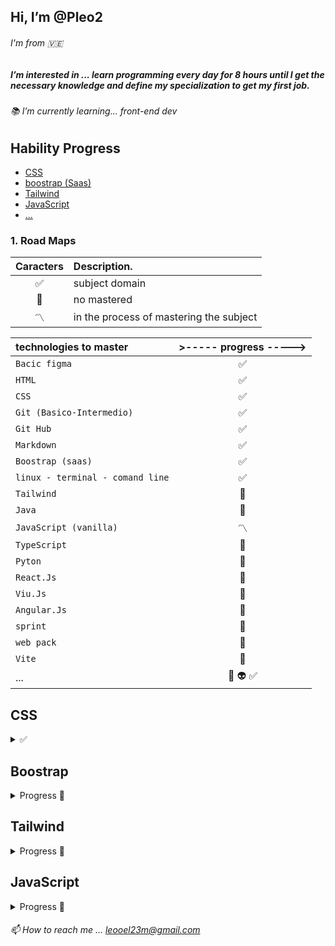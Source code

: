 ## Hi, I’m @Pleo2
###### I'm from 🇻🇪
##### I’m interested in ... learn programming every day for 8 hours until I get the necessary knowledge and define my specialization to get my first job.

###### 📚 I’m currently learning... front-end dev

<a name="Hability_Progress" ></a>

## Hability Progress

- [CSS](#CSS)
- [boostrap (Saas)](#boostrap)
- [Tailwind](#Tailwind)
- [JavaScript](#JavaScript)
- [...](#...)
<a name="Road_Maps"></a>

### 1. Road Maps
| **Caracters** | **Description.**                         |
| :-----------: | :-------------------------------------- |
|      ✅       | subject domain                          |
|      🔳       | no mastered                             |
|      〽️       | in the process of mastering the subject |

| **technologies to master** |  >----- progress -----> |
| :------------------------- | :---------------------: |
| `Bacic figma`              |           ✅            |
| `HTML`                     |           ✅            |
| `CSS`                      |           ✅            |
| `Git (Basico-Intermedio)`  |           ✅            |
| `Git Hub`                  |           ✅            |
| `Markdown`                 |           ✅            |
| `Boostrap (saas)`          |           ✅            |
| `linux - terminal - comand line` |     ✅            |
| `Tailwind`                 |           🔳            |
| `Java`                     |           🔳            |
| `JavaScript (vanilla)`     |           〽️            |
| `TypeScript`               |           🔳            |
| `Pyton`                    |           🔳            |
| `React.Js`                 |           🔳            |
| `Viu.Js`                   |           🔳            |
| `Angular.Js`               |           🔳            |
| `sprint`                   |           🔳            |
| `web pack`                 |           🔳            |
| `Vite`                     |           🔳            |
| ...                        |:white_square_button: :alien: :white_check_mark:|
## CSS ##

<details><summary><a name="CSS">✅</a></summary>
   <ul>
      <li><i>CCS Basic ✅</i></li>
      <li>CCS responsive Desing Mobile-first<sub> ✅sub></li>
      <li><i>CCS flex ✅</i></li>
      <li><i>CSS Avanced ✅</i></li>
      <li><i>CSS Grid ✅</i></li>
   </ul>
</details>

## Boostrap ##
<details><summary><a name="Boostrap">Progress 🔳</a></summary>
   <ul>
      <li><i>#</i></li> 
      <li>#</li>
      <li><i>#</i></li>
      <li><i>#</i></li>
      <li><i>#</i></li>
   </ul>
</details>

## Tailwind ##
<details><summary><a name="Tailwind">Progress 🔳</a></summary>
   <ul>
      <li><i>#</i></li> 
      <li>#</li>
      <li><i>#</i></li>
      <li><i>#</i></li>
      <li><i>#</i></li>
   </ul>
</details>

## JavaScript ##
<details><summary><a name="JavaScript">Progress 🔳</a></summary>
   <ul>
      <li><i>#</i></li> 
      <li>#</li>
      <li><i>#</i></li>
      <li><i>#</i></li>
      <li><i>#</i></li>
   </ul>
</details>


###### 📫 How to reach me ... leooel23m@gmail.com
